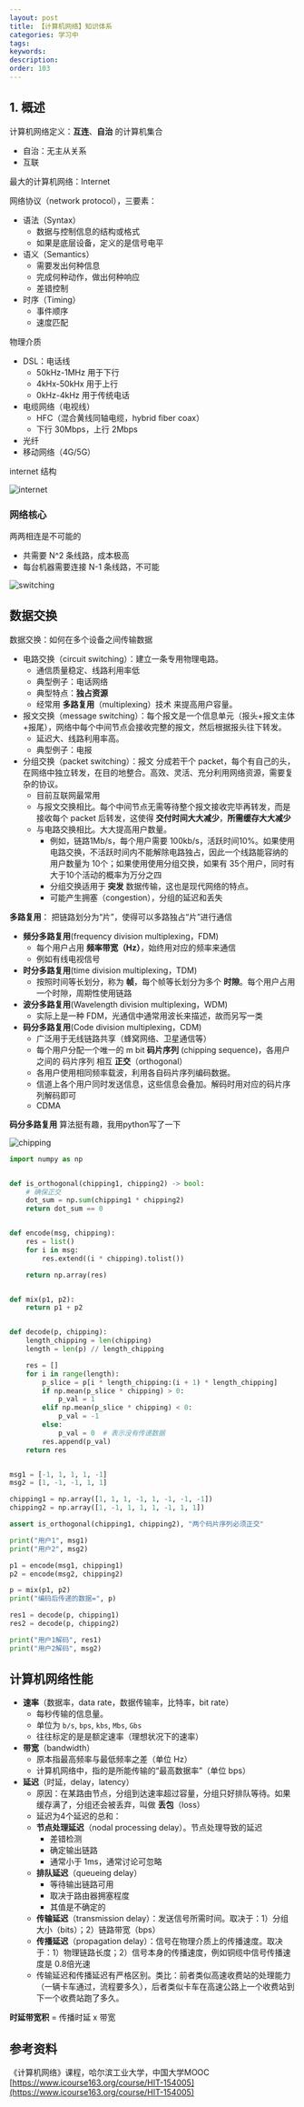 ```yaml
---
layout: post
title: 【计算机网络】知识体系
categories: 学习中
tags: 
keywords:
description:
order: 103
---
```


## 1. 概述
计算机网络定义：**互连**、**自治** 的计算机集合
- 自治：无主从关系
- 互联

最大的计算机网络：Internet


网络协议（network protocol），三要素：
- 语法（Syntax）
    - 数据与控制信息的结构或格式
    - 如果是底层设备，定义的是信号电平
- 语义（Semantics）
    - 需要发出何种信息
    - 完成何种动作，做出何种响应
    - 差错控制
- 时序（Timing）
    - 事件顺序
    - 速度匹配

物理介质
- DSL：电话线
    - 50kHz-1MHz 用于下行
    - 4kHx-50kHx 用于上行
    - 0kHz-4kHz 用于传统电话
- 电缆网络（电视线）
    - HFC（混合黄线同轴电缆，hybrid fiber coax）
    - 下行 30Mbps，上行 2Mbps
- 光纤
- 移动网络（4G/5G）


internet 结构

![internet](/a/computer/network/internet.gif)

### 网络核心

两两相连是不可能的
- 共需要 N^2 条线路，成本极高
- 每台机器需要连接 N-1 条线路，不可能


![switching](/a/computer/network/switching.gif)

## 数据交换

数据交换：如何在多个设备之间传输数据
- 电路交换（circuit switching）：建立一条专用物理电路。
    - 通信质量稳定、线路利用率低
    - 典型例子：电话网络
    - 典型特点：**独占资源**
    - 经常用 **多路复用**（multiplexing）技术 来提高用户容量。
- 报文交换（message switching）：每个报文是一个信息单元（报头+报文主体+报尾），网络中每个中间节点会接收完整的报文，然后根据报头往下转发。
    - 延迟大、线路利用率高。
    - 典型例子：电报
- 分组交换（packet switching）：报文 分成若干个 packet，每个有自己的头，在网络中独立转发，在目的地整合。高效、灵活、充分利用网络资源，需要复杂的协议。
    - 目前互联网最常用
    - 与报文交换相比。每个中间节点无需等待整个报文接收完毕再转发，而是接收每个 packet 后转发，这使得 **交付时间大大减少**，**所需缓存大大减少**
    - 与电路交换相比。大大提高用户数量。
        - 例如，链路1Mb/s，每个用户需要 100kb/s，活跃时间10%。如果使用电路交换，不活跃时间内不能解除电路独占，因此一个线路能容纳的用户数量为 10个；如果使用使用分组交换，如果有 35个用户，同时有大于10个活动的概率为万分之四
        - 分组交换适用于 **突发** 数据传输，这也是现代网络的特点。
        - 可能产生拥塞（congestion），分组的延迟和丢失




**多路复用**： 把链路划分为“片”，使得可以多路独占“片”进行通信
- **频分多路复用**(frequency division multiplexing，FDM)
    - 每个用户占用 **频率带宽（Hz）**，始终用对应的频率来通信
    - 例如有线电视信号
- **时分多路复用**(time division multiplexing，TDM)
    - 按照时间等长划分，称为 **帧**，每个帧等长划分为多个 **时隙**。每个用户占用一个时隙，周期性使用链路
- **波分多路复用**(Wavelength division multiplexing，WDM)
    - 实际上是一种 FDM，光通信中通常用波长来描述，故而另写一类
- **码分多路复用**(Code division multiplexing，CDM)
    - 广泛用于无线链路共享（蜂窝网络、卫星通信等）
    - 每个用户分配一个唯一的 m bit **码片序列** (chipping sequence)，各用户之间的 码片序列 相互 **正交**（orthogonal）
    - 各用户使用相同频率载波，利用各自码片序列编码数据。
    - 信道上各个用户同时发送信息，这些信息会叠加。解码时用对应的码片序列解码即可
    - CDMA



**码分多路复用** 算法挺有趣，我用python写了一下

![chipping](/a/computer/network/chipping.gif)


```python
import numpy as np


def is_orthogonal(chipping1, chipping2) -> bool:
    # 确保正交
    dot_sum = np.sum(chipping1 * chipping2)
    return dot_sum == 0


def encode(msg, chipping):
    res = list()
    for i in msg:
        res.extend((i * chipping).tolist())

    return np.array(res)


def mix(p1, p2):
    return p1 + p2


def decode(p, chipping):
    length_chipping = len(chipping)
    length = len(p) // length_chipping

    res = []
    for i in range(length):
        p_slice = p[i * length_chipping:(i + 1) * length_chipping]
        if np.mean(p_slice * chipping) > 0:
            p_val = 1
        elif np.mean(p_slice * chipping) < 0:
            p_val = -1
        else:
            p_val = 0  # 表示没有传递数据
        res.append(p_val)
    return res


msg1 = [-1, 1, 1, 1, -1]
msg2 = [1, -1, -1, 1, 1]

chipping1 = np.array([1, 1, 1, -1, 1, -1, -1, -1])
chipping2 = np.array([1, -1, 1, 1, 1, -1, 1, 1])

assert is_orthogonal(chipping1, chipping2), "两个码片序列必须正交"

print("用户1", msg1)
print("用户2", msg2)

p1 = encode(msg1, chipping1)
p2 = encode(msg2, chipping2)

p = mix(p1, p2)
print("编码后传递的数据=", p)

res1 = decode(p, chipping1)
res2 = decode(p, chipping2)

print("用户1解码", res1)
print("用户2解码", msg2)
```


## 计算机网络性能

- **速率**（数据率，data rate，数据传输率，比特率，bit rate）
    - 每秒传输的信息量。
    - 单位为 `b/s`, `bps`, `kbs`, `Mbs`, `Gbs`
    - 往往标定的是是额定速率（理想状况下的速率）
- **带宽**（bandwidth）
    - 原本指最高频率与最低频率之差（单位 Hz）
    - 计算机网络中，指的是所能传输的“最高数据率”（单位 bps）
- **延迟**（时延，delay，latency）
    - 原因：在某路由节点，分组到达速率超过容量，分组只好排队等待。如果缓存满了，分组还会被丢弃，叫做 **丢包**（loss）
    - 延迟为4个延迟的总和：
    - **节点处理延迟**（nodal processing delay）。节点处理导致的延迟
        - 差错检测
        - 确定输出链路
        - 通常小于 1ms，通常讨论可忽略
    - **排队延迟**（queueing delay）
        - 等待输出链路可用
        - 取决于路由器拥塞程度
        - 其值是不确定的
    - **传输延迟**（transmission delay）：发送信号所需时间。取决于：1）分组大小（bits）；2）链路带宽（bps）
    - **传播延迟**（propagation delay）：信号在物理介质上的传播速度。取决于：1）物理链路长度；2）信号本身的传播速度，例如铜缆中信号传播速度是 0.8倍光速
    - 传输延迟和传播延迟有严格区别。类比：前者类似高速收费站的处理能力（一辆卡车通过，流程要多久），后者类似卡车在高速公路上一个收费站到下一个收费站跑了多久。


**时延带宽积** = 传播时延 x 带宽




## 参考资料

《计算机网络》课程，哈尔滨工业大学，中国大学MOOC [https://www.icourse163.org/course/HIT-154005](https://www.icourse163.org/course/HIT-154005)